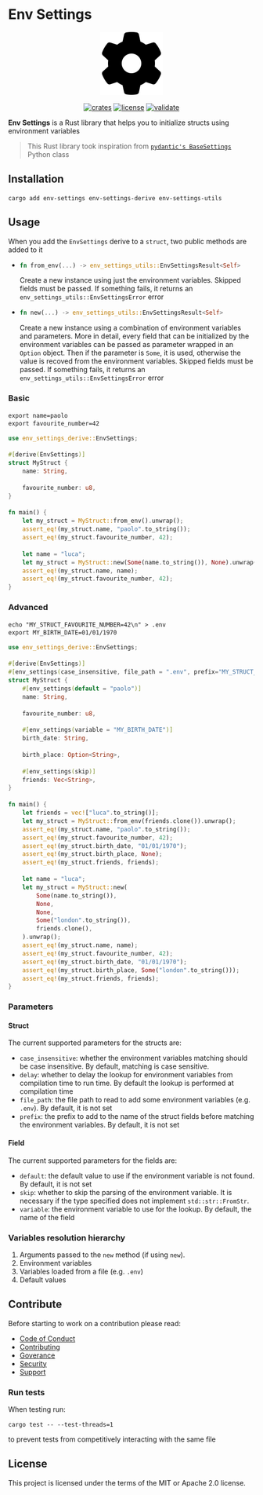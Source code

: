 # Env Settings

<p align="center">
    <img src="./docs/logo.svg" alt="Env Settings" width="128" height="128">
</p>

<div align="center">

<a href="https://crates.io/crates/env-settings">![crates](https://img.shields.io/crates/v/env-settings.svg)</a>
<a href="https://github.com/dariocurr/env-settings/blob/main/Cargo.toml#L29">![license](https://img.shields.io/crates/l/env-settings)</a>
<a href="https://github.com/dariocurr/env-settings/actions/workflows/validate.yml">![validate](https://github.com/dariocurr/env-settings/actions/workflows/validate.yml/badge.svg)</a>

</div>

**Env Settings** is a Rust library that helps you to initialize structs using environment variables

> This Rust library took inspiration from [`pydantic's BaseSettings`](https://docs.pydantic.dev/latest/usage/pydantic_settings/) Python class

## Installation

```shell
cargo add env-settings env-settings-derive env-settings-utils
```

## Usage

When you add the `EnvSettings` derive to a `struct`, two public methods are added to it

-   ```rust
    fn from_env(...) -> env_settings_utils::EnvSettingsResult<Self>
    ```

    Create a new instance using just the environment variables. Skipped fields must be passed. If something fails, it returns an `env_settings_utils::EnvSettingsError` error

-   ```rust
    fn new(...) -> env_settings_utils::EnvSettingsResult<Self>
    ```

    Create a new instance using a combination of environment variables and parameters. More in detail, every field that can be initialized by the environment variables can be passed as parameter wrapped in an `Option` object. Then if the parameter is `Some`, it is used, otherwise the value is recoved from the environment variables. Skipped fields must be passed. If something fails, it returns an `env_settings_utils::EnvSettingsError` error

### Basic

```shell
export name=paolo
export favourite_number=42
```

```rust
use env_settings_derive::EnvSettings;

#[derive(EnvSettings)]
struct MyStruct {
    name: String,

    favourite_number: u8,
}

fn main() {
    let my_struct = MyStruct::from_env().unwrap();
    assert_eq!(my_struct.name, "paolo".to_string());
    assert_eq!(my_struct.favourite_number, 42);

    let name = "luca";
    let my_struct = MyStruct::new(Some(name.to_string()), None).unwrap();
    assert_eq!(my_struct.name, name);
    assert_eq!(my_struct.favourite_number, 42);
}
```

### Advanced

```shell
echo "MY_STRUCT_FAVOURITE_NUMBER=42\n" > .env
export MY_BIRTH_DATE=01/01/1970
```

```rust
use env_settings_derive::EnvSettings;

#[derive(EnvSettings)]
#[env_settings(case_insensitive, file_path = ".env", prefix="MY_STRUCT_")]
struct MyStruct {
    #[env_settings(default = "paolo")]
    name: String,

    favourite_number: u8,

    #[env_settings(variable = "MY_BIRTH_DATE")]
    birth_date: String,

    birth_place: Option<String>,

    #[env_settings(skip)]
    friends: Vec<String>,
}

fn main() {
    let friends = vec!["luca".to_string()];
    let my_struct = MyStruct::from_env(friends.clone()).unwrap();
    assert_eq!(my_struct.name, "paolo".to_string());
    assert_eq!(my_struct.favourite_number, 42);
    assert_eq!(my_struct.birth_date, "01/01/1970");
    assert_eq!(my_struct.birth_place, None);
    assert_eq!(my_struct.friends, friends);

    let name = "luca";
    let my_struct = MyStruct::new(
        Some(name.to_string()),
        None,
        None,
        Some("london".to_string()),
        friends.clone(),
    ).unwrap();
    assert_eq!(my_struct.name, name);
    assert_eq!(my_struct.favourite_number, 42);
    assert_eq!(my_struct.birth_date, "01/01/1970");
    assert_eq!(my_struct.birth_place, Some("london".to_string()));
    assert_eq!(my_struct.friends, friends);
}
```

### Parameters

#### Struct

The current supported parameters for the structs are:

-   `case_insensitive`: whether the environment variables matching should be case insensitive. By default, matching is case sensitive.
-   `delay`: whether to delay the lookup for environment variables from compilation time to run time. By default the lookup is performed at compilation time
-   `file_path`: the file path to read to add some environment variables (e.g. `.env`). By default, it is not set
-   `prefix`: the prefix to add to the name of the struct fields before matching the environment variables. By default, it is not set

#### Field

The current supported parameters for the fields are:

-   `default`: the default value to use if the environment variable is not found. By default, it is not set
-   `skip`: whether to skip the parsing of the environment variable. It is necessary if the type specified does not implement `std::str::FromStr`.
-   `variable`: the environment variable to use for the lookup. By default, the name of the field

### Variables resolution hierarchy

1. Arguments passed to the `new` method (if using `new`).
2. Environment variables
3. Variables loaded from a file (e.g. `.env`)
4. Default values

## Contribute

Before starting to work on a contribution please read:

-   [Code of Conduct](https://github.com/dariocurr/.github/blob/main/.github/CODE_OF_CONDUCT.md)
-   [Contributing](https://github.com/dariocurr/.github/blob/main/.github/CONTRIBUTING.md)
-   [Goverance](https://github.com/dariocurr/.github/blob/main/.github/GOVERNANCE.md)
-   [Security](https://github.com/dariocurr/.github/blob/main/.github/SECURITY.md)
-   [Support](https://github.com/dariocurr/.github/blob/main/.github/SUPPORT.md)

### Run tests

When testing run:

```shell
cargo test -- --test-threads=1
```

to prevent tests from competitively interacting with the same file

## License

This project is licensed under the terms of the MIT or Apache 2.0 license.
